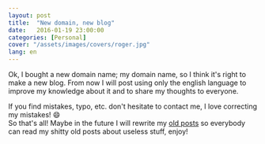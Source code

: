 ```yaml
---
layout: post
title:  "New domain, new blog"
date:   2016-01-19 23:00:00
categories: [Personal]
cover: "/assets/images/covers/roger.jpg"
lang: en
---
```


Ok, I bought a new domain name; my domain name, so I think it's right to make a new blog. From now I will post using only the english language to improve my knowledge about it and to share my thoughts to everyone.

If you find mistakes, typo, etc. don't hesitate to contact me, I love correcting my mistakes! :smile:   
So that's all! Maybe in the future I will rewrite my [old posts](http://dlion.it) so everybody can read my shitty old posts about useless stuff, enjoy!


